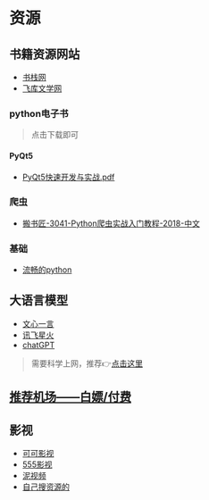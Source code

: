 # 资源
## 书籍资源网站
- [书栈网](https://www.bookstack.cn/)
- [飞库文学网](https://www.feiku6.com/index.html)
### python电子书
> 点击下载即可
#### PyQt5
- [PyQt5快速开发与实战.pdf](https://www.lanzoub.com/izmNg1x8fo0h)
### 爬虫
- [搬书匠-3041-Python爬虫实战入门教程-2018-中文](https://www.lanzoub.com/iGAvZ1x8fo6d)
### 基础
- [流畅的python](https://www.lanzoub.com/iLxHk1x8focj)

## 大语言模型
- [文心一言](https://yiyan.baidu.com/?from=baidu_pc_index)
- [讯飞星火](https://xinghuo.xfyun.cn/desk)
- [chatGPT](https://chat.openai.com/)
> 需要科学上网，推荐👉[点击这里](https://github.com/thanksDay/storages/blob/main/%E6%8E%A8%E8%8D%90%E6%9C%BA%E5%9C%BA.md)

## [推荐机场——白嫖/付费](https://github.com/thanksDay/storages/blob/main/%E6%8E%A8%E8%8D%90%E6%9C%BA%E5%9C%BA.md)

## 影视
- [可可影视](https://www.keke1.app/)
- [555影视](https://5moov.vip/)
- [泥视频](https://www.nivod8.tv/index.html)
- [自己搜资源的](https://ylu.cc/)

